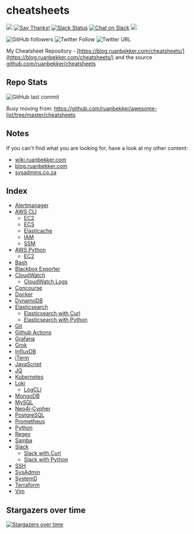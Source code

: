 # cheatsheets 

[![](https://img.shields.io/badge/ruanbekker-cheatsheets-blue.svg)](https://github.com/ruanbekker/cheatsheets) [![Say Thanks!](https://img.shields.io/badge/Say%20Thanks-!-1EAEDB.svg)](https://saythanks.io/to/ruan.ru.bekker@gmail.com) [![Slack Status](https://linux-hackers-slack.herokuapp.com/badge.svg)](https://linux-hackers-slack.herokuapp.com/) [![Chat on Slack](https://img.shields.io/badge/chat-on_slack-orange.svg)](https://linux-hackers.slack.com/) [![](https://img.shields.io/badge/goto-blog.ruanbekker.com-success.svg)](https://blog.ruanbekker.com/?pk_campaign=github&pk_kwd=cheatsheets)

![GitHub followers](https://img.shields.io/github/followers/ruanbekker.svg?label=Follow&style=social) ![Twitter Follow](https://img.shields.io/twitter/follow/ruanbekker.svg?style=social) ![Twitter URL](https://img.shields.io/twitter/url/https/github.com/ruanbekker/cheatsheets.svg?label=Tweet%20Me&style=social)

My Cheatsheet Repository - [https://blog.ruanbekker.com/cheatsheets/](https://blog.ruanbekker.com/cheatsheets/) and the source [github.com/ruanbekker/cheatsheets](https://github.com/ruanbekker/cheatsheets)

## Repo Stats

![GitHub last commit](https://img.shields.io/github/last-commit/ruanbekker/cheatsheets.svg) 

Busy moving from: https://github.com/ruanbekker/awesome-list/tree/master/cheatsheets

## Notes

If you can't find what you are looking for, have a look at my other content:

* [wiki.ruanbekker.com](https://wiki.ruanbekker.com)
* [blog.ruanbekker.com](https://blog.ruanbekker.com)
* [sysadmins.co.za](https://sysadmins.co.za)

## Index

* [Alertmanager](alertmanager/README.md)
* [AWS CLI]()
  * [EC2](aws-cli/ec2/README.md)
  * [ECS](aws-cli/ecs/README.md)
  * [Elasticache](aws-cli/elasticache/README.md)
  * [IAM](aws-cli/iam/README.md)
  * [SSM](aws-cli/ssm/README.md)
* [AWS Python]()
  * [EC2](aws-python/ec2/README.md)
* [Bash](bash/README.md)
* [Blackbox Exporter](blackbox-exporter/README.md)
* [CloudWatch]()
  * [CloudWatch Logs](cloudwatch/logs/README.md)
* [Concourse](concourse/README.md)
* [Docker](docker/README.md)
* [DynamoDB](dynamodb/README.md)
* [Elasticsearch](elasticsearch/README.md)
  * [Elasticsearch with Curl](elasticsearch/README.md)
  * [Elasticsearch with Python](elasticsearch/python-elasticsearch.md)
* [Git](github/README.md)
* [Github Actions](github-actions/README.md)
* [Grafana](grafana/README.md)
* [Grok](grok/README.md)
* [InfluxDB](influxdb/README.md)
* [iTerm](iterm/README.md)
* [JavaScript](javascript/README.md)
* [JQ](jq/README.md)
* [Kubernetes](kubernetes/README.md)
* [Loki](loki/README.md)
  * [LogCLI](loki/logcli/README.md)
* [MongoDB](mongodb/README.md)
* [MySQL](mysql/README.md)
* [Neo4j-Cypher](neo4j-cypher/README.md)
* [PostgreSQL](postgresql/README.md)
* [Prometheus](prometheus/README.md)
* [Python](python/README.md)
* [Regex](regex/README.md)
* [Samba](samba/README.md)
* [Slack]()
  * [Slack with Curl](slack/curl/README.md)
  * [Slack with Python](slack/python/README.md)
* [SSH](ssh/README.md)
* [SysAdmin](sysadmin/README.md)
* [SystemD](systemd/README.md)
* [Terraform](terraform/README.md)
* [Vim](vim/README.md)

## Stargazers over time

[![Stargazers over time](https://starchart.cc/ruanbekker/cheatsheets.svg)](https://starchart.cc/ruanbekker/cheatsheets)

